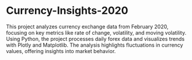 # Currency-Insights-2020
This project analyzes currency exchange data from February 2020, focusing on key metrics like rate of change, volatility, and moving volatility. Using Python, the project processes daily forex data and visualizes trends with Plotly and Matplotlib. The analysis highlights fluctuations in currency values, offering insights into market behavior.

